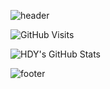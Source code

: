 ![header](https://capsule-render.vercel.app/api?type=venom&color=0:20dbd8,100:f8efed&text=Hello%20:D%20DaYoung's%20GitHub%20😊&animation=twinkling&fontSize=35&fontColor=444&fontAlignY=50&fontAlign=50&height=200)

![GitHub Visits](https://hits.seeyoufarm.com/api/count/incr/badge.svg?url=https%3A%2F%2Fgithub.com%2Fhdy86&count_bg=%23208ad8&title_bg=%23000000&icon=github.svg&icon_color=%23E7E7E7&title=VISITS&edge_flat=false)

![HDY's GitHub Stats](https://github-readme-stats.vercel.app/api?username=hdy86&include_all_commits=true&theme=nord&hide_border=true&count_private=true)

![footer](https://capsule-render.vercel.app/api?section=footer&type=waving&color=0:a5ebe9,100:20b6d8&animation=twinkling&fontSize=35&fontColor=fff&fontAlignY=50&fontAlign=50&height=120)


<!--
#208ad8
#20b6d8
#20dbd8
#a5ebe9
#f8efed
-->